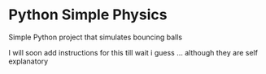 # Python Simple Physics
Simple Python project that simulates bouncing balls

I will soon add instructions for this till wait i guess ... although they are self explanatory
